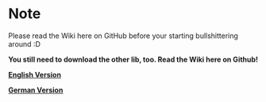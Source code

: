 # Note
Please read the Wiki here on GitHub before your starting bullshittering around :D

**You still need to download the other lib, too. Read the Wiki here on Github!**

**[English Version](https://github.com/TheAmadeus25/LaColorduino/wiki/Library-Manager)**

**[German Version](https://github.com/TheAmadeus25/LaColorduino/wiki/Home-(Deutsch))**
